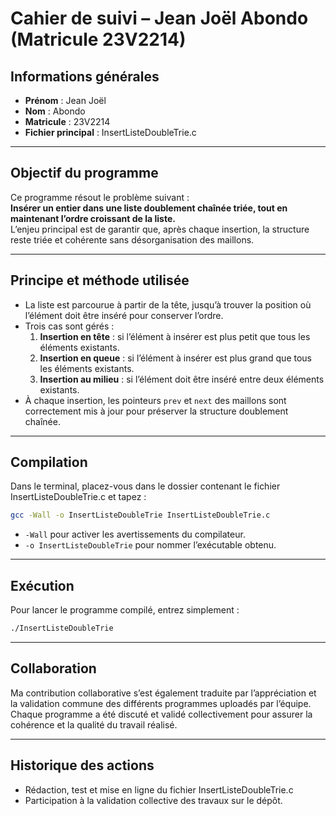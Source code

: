 # Cahier de suivi – Jean Joël Abondo (Matricule 23V2214)

## Informations générales

- **Prénom** : Jean Joël
- **Nom** : Abondo
- **Matricule** : 23V2214
- **Fichier principal** : InsertListeDoubleTrie.c

---

## Objectif du programme

Ce programme résout le problème suivant :  
**Insérer un entier dans une liste doublement chaînée triée, tout en maintenant l’ordre croissant de la liste.**  
L’enjeu principal est de garantir que, après chaque insertion, la structure reste triée et cohérente sans désorganisation des maillons.

---

## Principe et méthode utilisée

- La liste est parcourue à partir de la tête, jusqu’à trouver la position où l’élément doit être inséré pour conserver l’ordre.
- Trois cas sont gérés :
  1. **Insertion en tête** : si l’élément à insérer est plus petit que tous les éléments existants.
  2. **Insertion en queue** : si l’élément à insérer est plus grand que tous les éléments existants.
  3. **Insertion au milieu** : si l’élément doit être inséré entre deux éléments existants.
- À chaque insertion, les pointeurs `prev` et `next` des maillons sont correctement mis à jour pour préserver la structure doublement chaînée.

---

## Compilation

Dans le terminal, placez-vous dans le dossier contenant le fichier InsertListeDoubleTrie.c et tapez :
```bash
gcc -Wall -o InsertListeDoubleTrie InsertListeDoubleTrie.c
```
- `-Wall` pour activer les avertissements du compilateur.
- `-o InsertListeDoubleTrie` pour nommer l’exécutable obtenu.

---

## Exécution

Pour lancer le programme compilé, entrez simplement :
```bash
./InsertListeDoubleTrie
```

---

## Collaboration

Ma contribution collaborative s’est également traduite par l’appréciation et la validation commune des différents programmes uploadés par l’équipe. Chaque programme a été discuté et validé collectivement pour assurer la cohérence et la qualité du travail réalisé.

---

## Historique des actions

- Rédaction, test et mise en ligne du fichier InsertListeDoubleTrie.c
- Participation à la validation collective des travaux sur le dépôt.
